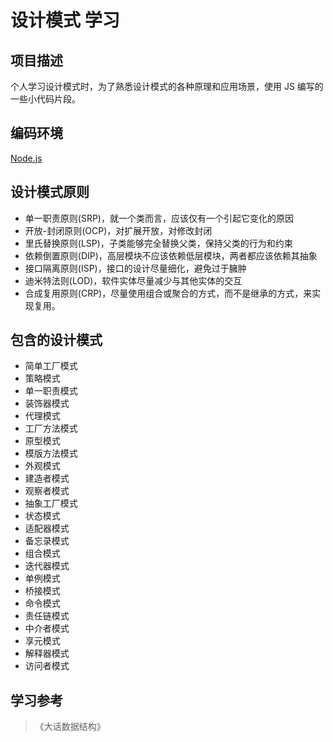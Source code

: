 # 设计模式 学习

## 项目描述

个人学习设计模式时，为了熟悉设计模式的各种原理和应用场景，使用 JS 编写的一些小代码片段。

## 编码环境

[Node.js](https://nodejs.org/zh-cn)

## 设计模式原则

- 单一职责原则(SRP)，就一个类而言，应该仅有一个引起它变化的原因
- 开放-封闭原则(OCP)，对扩展开放，对修改封闭
- 里氏替换原则(LSP)，子类能够完全替换父类，保持父类的行为和约束
- 依赖倒置原则(DIP)，高层模块不应该依赖低层模块，两者都应该依赖其抽象
- 接口隔离原则(ISP)，接口的设计尽量细化，避免过于臃肿
- 迪米特法则(LOD)，软件实体尽量减少与其他实体的交互
- 合成复用原则(CRP)，尽量使用组合或聚合的方式，而不是继承的方式，来实现复用。

## 包含的设计模式

- 简单工厂模式
- 策略模式
- 单一职责模式
- 装饰器模式
- 代理模式
- 工厂方法模式
- 原型模式
- 模版方法模式
- 外观模式
- 建造者模式
- 观察者模式
- 抽象工厂模式
- 状态模式
- 适配器模式
- 备忘录模式
- 组合模式
- 迭代器模式
- 单例模式
- 桥接模式
- 命令模式
- 责任链模式
- 中介者模式
- 享元模式
- 解释器模式
- 访问者模式

## 学习参考

> 《大话数据结构》